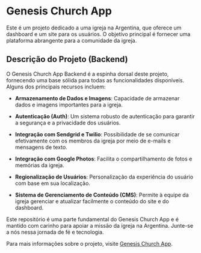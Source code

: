 # Genesis Church App

Este é um projeto dedicado a uma igreja na Argentina, que oferece um dashboard e um site para os usuários. O objetivo principal é fornecer uma plataforma abrangente para a comunidade da igreja.

## Descrição do Projeto (Backend)

O Genesis Church App Backend é a espinha dorsal deste projeto, fornecendo uma base sólida para todas as funcionalidades disponíveis. Alguns dos principais recursos incluem:

- **Armazenamento de Dados e Imagens**: Capacidade de armazenar dados e imagens importantes para a igreja.

- **Autenticação (Auth)**: Um sistema robusto de autenticação para garantir a segurança e a privacidade dos usuários.

- **Integração com Sendgrid e Twilio**: Possibilidade de se comunicar efetivamente com os membros da igreja por meio de e-mails e mensagens de texto.

- **Integração com Google Photos**: Facilita o compartilhamento de fotos e memórias da igreja.

- **Regionalização de Usuários**: Personalização da experiência do usuário com base em sua localização.

- **Sistema de Gerenciamento de Conteúdo (CMS)**: Permite à equipe da igreja gerenciar e atualizar facilmente o conteúdo do site e do dashboard.

Este repositório é uma parte fundamental do Genesis Church App e é mantido com carinho para apoiar a missão da igreja na Argentina. Junte-se a nós nessa jornada de fé e tecnologia.

Para mais informações sobre o projeto, visite [Genesis Church App](https://www.genesischurch.app/).
